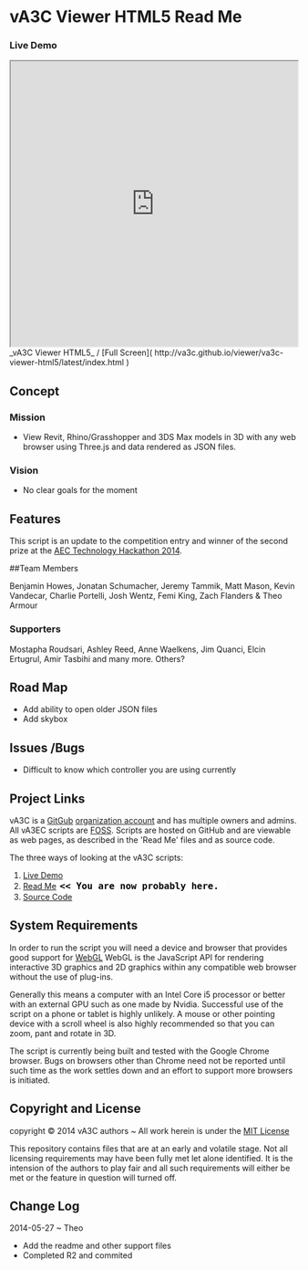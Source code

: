 vA3C Viewer HTML5 Read Me
===

### Live Demo

<iframe src="http://va3c.github.io/viewer/va3c-viewer-html5/latest/index.html" width=100% height=500px class='overview' >
There is an `iframe` here. It is not visible when viewed on github.com/xxx. To view, please see 'Project Links' below.
</iframe>
_vA3C Viewer HTML5_ / [Full Screen]( http://va3c.github.io/viewer/va3c-viewer-html5/latest/index.html )


## Concept

### Mission  
<!-- a statement of a rationale, applicable now as well as in the future -->
* View Revit, Rhino/Grasshopper and 3DS Max models in 3D with any web browser using Three.js and data rendered as JSON files.


### Vision  
<!--  a descriptive picture of a desired future state -->
* No clear goals for the moment


## Features
<!-- and benefits -->
This script is an update to the competition entry and winner of the second prize at the <a href="https://www.hackerleague.org/hackathons/aec-technology-hackathon-2014" target="_blank">AEC Technology Hackathon 2014</a>.

##Team Members

Benjamin Howes, Jonatan Schumacher, Jeremy Tammik, Matt Mason, Kevin Vandecar, Charlie Portelli, Josh Wentz, Femi King, Zach Flanders & Theo Armour

### Supporters 

Mostapha Roudsari, Ashley Reed, Anne Waelkens, Jim Quanci, Elcin Ertugrul, Amir Tasbihi and many more. Others?


## Road Map
* Add ability to open older JSON files
* Add skybox

## Issues /Bugs

* Difficult to know which controller you are using currently

## Project Links
vA3C is a [GitGub]( http://github.com) [organization account]( https://help.github.com/articles/what-s-the-difference-between-user-and-organization-accounts ) and has multiple owners and admins. 
All vA3EC scripts are [FOSS]( https://en.wikipedia.org/wiki/Free_and_open-source_software ).
Scripts are hosted on GitHub and are viewable as web pages, as described in the 'Read Me' files and as source code.

The three ways of looking at the vA3C scripts:

1. [Live Demo]( http://va3c.github.io/viewer/va3c-viewer-html5/latest/index.html )  
2. [Read Me]( http://va3c.github.io/viewer/va3c-viewer-html5 "view the files as apps." ) <input value="<< You are now probably here." size=28 style="font:bold 12pt monospace;border-width:0;" >   
3. [Source Code]( https://github.com/va3c/viewer/tree/gh-pages/va3c-viewer-html5 "View the files as source code." ) <scan style=display:none ><< You are now probably here.</scan>  


## System Requirements

In order to run the script you will need a device and browser that provides good support for [WebGL](http://get.webgl.org/)
WebGL is the JavaScript API for rendering interactive 3D graphics and 2D graphics within any compatible web browser without the use of plug-ins. 

Generally this means a computer with an Intel Core i5 processor or better with an external GPU such as one made by Nvidia. 
Successful use of the script on a phone or tablet is highly unlikely. 
A mouse or other pointing device with a scroll wheel is also highly recommended so that you can zoom, pant and rotate in 3D.
 
The script is currently being built and tested with the Google Chrome browser. 
Bugs on browsers other than Chrome need not be reported until such time as the work settles down and an effort to support more browsers is initiated.


## Copyright and License

copyright &copy; 2014 vA3C authors ~ 
All work herein is under the [MIT License]( http://jaanga.github.io/libs/jaanga-copyright-and-mit-license.md )

This repository contains files that are at an early and volatile stage. Not all licensing requirements may have been fully met let alone identified. It is the intension of the authors to play fair and all such requirements will either be met or the feature in question will turned off.


## Change Log

2014-05-27 ~ Theo

* Add the readme and other support files
* Completed R2 and commited
  


